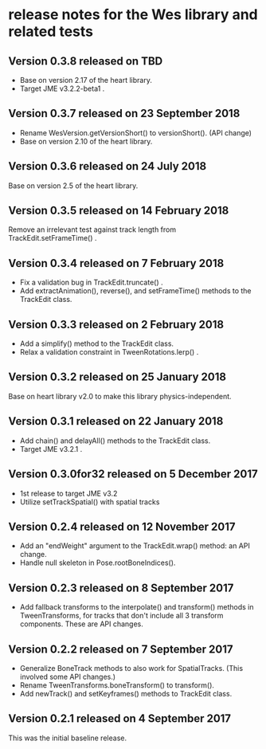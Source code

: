 # release notes for the Wes library and related tests

## Version 0.3.8 released on TBD

 + Base on version 2.17 of the heart library.
 + Target JME v3.2.2-beta1 .

## Version 0.3.7 released on 23 September 2018

 + Rename WesVersion.getVersionShort() to versionShort(). (API change)
 + Base on version 2.10 of the heart library.

## Version 0.3.6 released on 24 July 2018

Base on version 2.5 of the heart library.

## Version 0.3.5 released on 14 February 2018

Remove an irrelevant test against track length from
TrackEdit.setFrameTime() .

## Version 0.3.4 released on 7 February 2018

 + Fix a validation bug in TrackEdit.truncate() .
 + Add extractAnimation(), reverse(), and setFrameTime() methods to the
   TrackEdit class.

## Version 0.3.3 released on 2 February 2018

 + Add a simplify() method to the TrackEdit class.
 + Relax a validation constraint in TweenRotations.lerp() .

## Version 0.3.2 released on 25 January 2018

Base on heart library v2.0 to make this library physics-independent.

## Version 0.3.1 released on 22 January 2018

 + Add chain() and delayAll() methods to the TrackEdit class.
 + Target JME v3.2.1 .

## Version 0.3.0for32 released on 5 December 2017

 + 1st release to target JME v3.2
 + Utilize setTrackSpatial() with spatial tracks

## Version 0.2.4 released on 12 November 2017

 + Add an "endWeight" argument to the TrackEdit.wrap() method: an API change.
 + Handle null skeleton in Pose.rootBoneIndices().

## Version 0.2.3 released on 8 September 2017

 + Add fallback transforms to the interpolate() and transform() methods in
   TweenTransforms, for tracks that don't include all 3 transform components.
   These are API changes.

## Version 0.2.2 released on 7 September 2017

 + Generalize BoneTrack methods to also work for SpatialTracks. (This involved
   some API changes.)
 + Rename TweenTransforms.boneTransform() to transform().
 + Add newTrack() and setKeyframes() methods to TrackEdit class.

## Version 0.2.1 released on 4 September 2017

This was the initial baseline release.